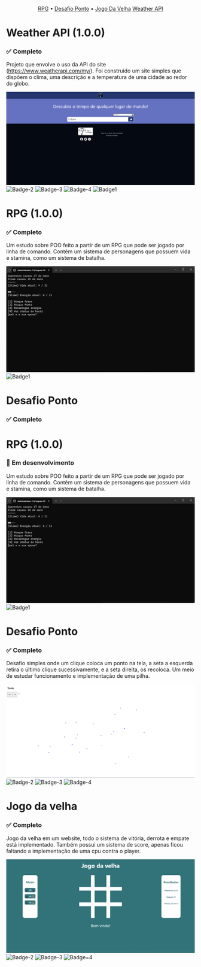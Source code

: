 <p align="center"> 
	<a href=#rpg>RPG</a> •
	<a href=#desafio-ponto>Desafio Ponto</a> •
	<a href=#jogo-da-velha>Jogo Da Velha</a>
	<a href=#weather-api>Weather API</a>
</p>

<h1 id='weather-api'>Weather API (1.0.0)</h1>
<h3>✅ Completo</h3>

Projeto que envolve o uso da API do site (https://www.weatherapi.com/my/).
Foi construído um site simples que dispõem o clima, uma descrição e a temperatura de uma cidade ao redor do globo.

![Imagem-4](https://raw.githubusercontent.com/NicolasChirazawa/projetos-estudo/refs/heads/main/read-me/Screenshot_4.png)
![Badge-2](https://img.shields.io/static/v1?label=Marca%C3%A7%C3%A3o&message=HTML5&color=E34F26&style=for-the-badge&logo=HTML5)
![Badge-3](https://img.shields.io/static/v1?label=Estilo&message=CSS3&color=1572B6&style=for-the-badge&logo=CSS3)
![Badge-4](https://img.shields.io/static/v1?label=Linguagem&message=Javascript&color=F7DF1E&style=for-the-badge&logo=javascript)
![Badge1](https://img.shields.io/static/v1?label=Linguagem&message=Node.js&color=5FA04E&style=for-the-badge&logo=Node.js)

<h1 id='rpg'>RPG (1.0.0)</h1>
<h3>✅ Completo</h3>

Um estudo sobre POO feito a partir de um RPG que pode ser jogado por linha de comando.
Contém um sistema de personagens que possuem vida e stamina, como um sistema de batalha.

![Imagem-3](https://raw.githubusercontent.com/NicolasChirazawa/projetos-estudo/refs/heads/main/read-me/Screenshot_3.png)
![Badge1](https://img.shields.io/static/v1?label=Linguagem&message=Node.js&color=5FA04E&style=for-the-badge&logo=Node.js)

<h1 id='desafio-ponto'>Desafio Ponto</h1>
<h3>✅ Completo</h3>

<h1 id='rpg'>RPG (1.0.0)</h1>
<h3>🚧 Em desenvolvimento</h3>

Um estudo sobre POO feito a partir de um RPG que pode ser jogado por linha de comando.
Contém um sistema de personagens que possuem vida e stamina, como um sistema de batalha.

![Imagem-3](https://raw.githubusercontent.com/NicolasChirazawa/projetos-estudo/refs/heads/main/read-me/Screenshot_3.png)
![Badge1](https://img.shields.io/static/v1?label=Linguagem&message=Node.js&color=5FA04E&style=for-the-badge&logo=Node.js)

<h1 id='desafio-ponto'>Desafio Ponto</h1>
<h3>✅ Completo</h3>

Desafio simples onde um clique coloca um ponto na tela, a seta a esquerda retira o último clique sucessivamente, e a seta direita, os recoloca. Um meio de estudar funcionamento e implementação de uma pilha.

![Imagem=2](https://github.com/NicolasChirazawa/projetos-estudo/blob/main/read-me/Screenshot_2.png?raw=true)
![Badge-2](https://img.shields.io/static/v1?label=Marca%C3%A7%C3%A3o&message=HTML5&color=E34F26&style=for-the-badge&logo=HTML5)
![Badge-3](https://img.shields.io/static/v1?label=Estilo&message=CSS3&color=1572B6&style=for-the-badge&logo=CSS3)
![Badge-4](https://img.shields.io/static/v1?label=Linguagem&message=Javascript&color=F7DF1E&style=for-the-badge&logo=javascript)

<h1 id='jogo-da-velha'>Jogo da velha</h1>
<h3>✅ Completo</h3>

Jogo da velha em um website, todo o sistema de vitória, derrota e empate está implementado.
Também possui um sistema de score, apenas ficou faltando a implementação de uma cpu contra o player.

![Imagem-1](https://github.com/NicolasChirazawa/projetos-estudo/blob/main/read-me/Screenshot_1.png?raw=true)
![Badge-2](https://img.shields.io/static/v1?label=Marca%C3%A7%C3%A3o&message=HTML5&color=E34F26&style=for-the-badge&logo=HTML5)
![Badge-3](https://img.shields.io/static/v1?label=Estilo&message=CSS3&color=1572B6&style=for-the-badge&logo=CSS3)
![Badge=4](https://img.shields.io/static/v1?label=Linguagem&message=Javascript&color=F7DF1E&style=for-the-badge&logo=javascript)
